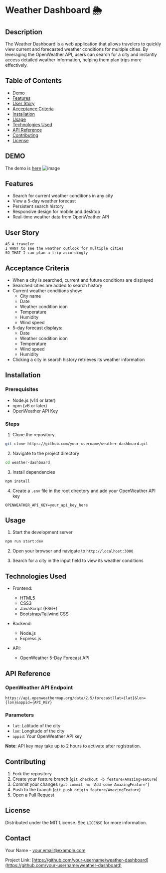 # Weather Dashboard 🌦️

## Description

The Weather Dashboard is a web application that allows travelers to quickly view current and forecasted weather conditions for multiple cities. By leveraging the OpenWeather API, users can search for a city and instantly access detailed weather information, helping them plan trips more effectively.

## Table of Contents

- [Demo](#demo)
- [Features](#features)
- [User Story](#user-story)
- [Acceptance Criteria](#acceptance-criteria)
- [Installation](#installation)
- [Usage](#usage)
- [Technologies Used](#technologies-used)
- [API Reference](#api-reference)
- [Contributing](#contributing)
- [License](#license)

## DEMO

The demo is [here](https://weatherapi-g770.onrender.com/)
![image](https://github.com/user-attachments/assets/6b48d4ca-7e62-41b3-b54f-095a2bd66d11)


## Features

- Search for current weather conditions in any city
- View a 5-day weather forecast
- Persistent search history
- Responsive design for mobile and desktop
- Real-time weather data from OpenWeather API

## User Story

```
AS A traveler
I WANT to see the weather outlook for multiple cities
SO THAT I can plan a trip accordingly
```

## Acceptance Criteria

- When a city is searched, current and future conditions are displayed
- Searched cities are added to search history
- Current weather conditions show:
  - City name
  - Date
  - Weather condition icon
  - Temperature
  - Humidity
  - Wind speed
- 5-day forecast displays:
  - Date
  - Weather condition icon
  - Temperature
  - Wind speed
  - Humidity
- Clicking a city in search history retrieves its weather information

## Installation

### Prerequisites

- Node.js (v14 or later)
- npm (v6 or later)
- OpenWeather API Key

### Steps

1. Clone the repository
```bash
git clone https://github.com/your-username/weather-dashboard.git
```

2. Navigate to the project directory
```bash
cd weather-dashboard
```

3. Install dependencies
```bash
npm install
```

4. Create a `.env` file in the root directory and add your OpenWeather API key
```
OPENWEATHER_API_KEY=your_api_key_here
```

## Usage

1. Start the development server
```bash
npm run start:dev
```

2. Open your browser and navigate to `http://localhost:3000`

3. Search for a city in the input field to view its weather conditions

## Technologies Used

- Frontend:
  - HTML5
  - CSS3
  - JavaScript (ES6+)
  - Bootstrap/Tailwind CSS

- Backend:
  - Node.js
  - Express.js

- API:
  - OpenWeather 5-Day Forecast API

## API Reference

### OpenWeather API Endpoint

```
https://api.openweathermap.org/data/2.5/forecast?lat={lat}&lon={lon}&appid={API_KEY}
```

### Parameters

- `lat`: Latitude of the city
- `lon`: Longitude of the city
- `appid`: Your OpenWeather API key

**Note**: API key may take up to 2 hours to activate after registration.


## Contributing

1. Fork the repository
2. Create your feature branch (`git checkout -b feature/AmazingFeature`)
3. Commit your changes (`git commit -m 'Add some AmazingFeature'`)
4. Push to the branch (`git push origin feature/AmazingFeature`)
5. Open a Pull Request

## License

Distributed under the MIT License. See `LICENSE` for more information.

## Contact

Your Name - your.email@example.com

Project Link: [https://github.com/your-username/weather-dashboard](https://github.com/your-username/weather-dashboard)
